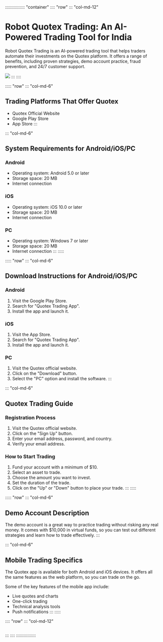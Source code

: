 :::::::::::::::: \"container\"
:::: \"row\"
::: \"col-md-12\"
# Robot Quotex Trading: An AI-Powered Trading Tool for India

Robot Quotex Trading is an AI-powered trading tool that helps traders
automate their investments on the Quotex platform. It offers a range of
benefits, including proven strategies, demo account practice, fraud
prevention, and 24/7 customer support.

[![](https://static.quotex.io/files/4_en/300_250.jpg)](https://traff.sbs/brokerqxlid)
:::
::::

::::: \"row\"
::: \"col-md-6\"
## Trading Platforms That Offer Quotex

-   Quotex Official Website
-   Google Play Store
-   App Store
:::

::: \"col-md-6\"
## System Requirements for Android/iOS/PC

### Android

-   Operating system: Android 5.0 or later
-   Storage space: 20 MB
-   Internet connection

### iOS

-   Operating system: iOS 10.0 or later
-   Storage space: 20 MB
-   Internet connection

### PC

-   Operating system: Windows 7 or later
-   Storage space: 20 MB
-   Internet connection
:::
:::::

::::: \"row\"
::: \"col-md-6\"
## Download Instructions for Android/iOS/PC

### Android

1.  Visit the Google Play Store.
2.  Search for "Quotex Trading App".
3.  Install the app and launch it.

### iOS

1.  Visit the App Store.
2.  Search for "Quotex Trading App".
3.  Install the app and launch it.

### PC

1.  Visit the Quotex official website.
2.  Click on the "Download" button.
3.  Select the "PC" option and install the software.
:::

::: \"col-md-6\"
## Quotex Trading Guide

### Registration Process

1.  Visit the Quotex official website.
2.  Click on the "Sign Up" button.
3.  Enter your email address, password, and country.
4.  Verify your email address.

### How to Start Trading

1.  Fund your account with a minimum of \$10.
2.  Select an asset to trade.
3.  Choose the amount you want to invest.
4.  Set the duration of the trade.
5.  Click on the "Up" or "Down" button to place your trade.
:::
:::::

::::: \"row\"
::: \"col-md-6\"
## Demo Account Description

The demo account is a great way to practice trading without risking any
real money. It comes with \$10,000 in virtual funds, so you can test out
different strategies and learn how to trade effectively.
:::

::: \"col-md-6\"
## Mobile Trading Specifics

The Quotex app is available for both Android and iOS devices. It offers
all the same features as the web platform, so you can trade on the go.

Some of the key features of the mobile app include:

-   Live quotes and charts
-   One-click trading
-   Technical analysis tools
-   Push notifications
:::
:::::

:::: \"row\"
::: \"col-md-12\"
## 
:::
::::
::::::::::::::::

